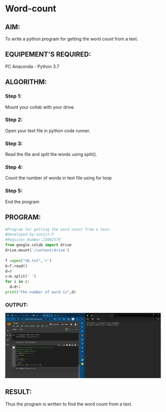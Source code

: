 # Word-count
## AIM:
To write a python program for getting the word count from a text.
## EQUIPEMENT'S REQUIRED: 
PC
Anaconda - Python 3.7
## ALGORITHM: 
### Step 1:
Mount your collab with your drive.

### Step 2: 
Open your text file in python code runner.
 
### Step 3: 
Read the file and split the words using spilt().

### Step 4:  
Count the number of words in text file using for loop

### Step 5: 
End the program

## PROGRAM:
```python
#Program for getting the word count from a text.
#Developed by:Sanjit.P
#Register Number:23002570`
from google.colab import drive
drive.mount('/content/drive')

f =open("VK.txt",'r')
b=f.read()
d=0
c=b.split(' ')
for i in c:
  d=d+1
print("the number of word is",d)
```

### OUTPUT:
![output](ex5apy.png)



## RESULT:
Thus the program is written to find the word count from a text.
